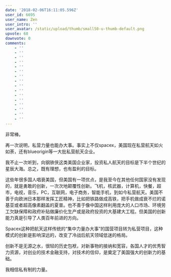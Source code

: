 ```yaml
---
date: '2018-02-06T16:11:05.596Z'
user_id: 6695
user_name: Zen
user_intro: ''
user_avatar: /static/upload/thumb/small50-u-thumb-default.png
upvote: 68
downvote: 0
comments:
    - ''
    - ''
    - ''
    - ''
    - ''
    - ''
    - ''
    - ''
    - ''
    - ''
    - ''
    - ''
    - ''
    - ''
    - ''
    - ''
---
```


非常棒。

  

再一次说明，私营力量也能办大事。事实上不仅spacex，美国现在私营航天如火如荼，还有blueorigin等一大批私营航天企业。

  

我不止一次听到，向钢铁侠这类美国企业家，投资私人航天的目标是下半个世纪的星辰大海。总之，既有理想，也有盈利的目标。

  

这些年很多国人唱衰美国，但美国有一项优点，是我至今在其他任何国家没有发现的，就是勇敢的创新，一次次地颠覆性创新。飞机，核武器，计算机，快餐，超市，电视，音乐，PC，互联网，电子商务，智能手机，到如今私营航天。美国不善于向欧洲日本那样发挥工匠精神，比如把铁路做成高铁，把手机做成衰不烂的诺基亚或者超高像素翻盖的夏普。也不善于像中国这样利用庞大的人口市场、环境劳工欠缺保障和政府补贴做廉价化生产或是政府投资的大基建大工程。但美国的创新能力真是引导了人类百年前进的方向。

  

Spacex这种把航天这样传统的“集中力量办大事”的国营项目转为私营项目，这种模式的创新是影响深远的，改变了冷战后航天领域低迷的格局。

  

创新不是无源之水，很轻的历史包袱，对新事物的接纳和宽容，各国人才的优秀智力资源，对创业的技术金融支持，对技术的信仰，是奠定了美国强大的创新力的基础。

  

我相信私有制的力量。
